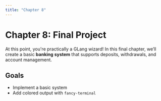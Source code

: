 ```yaml
---
title: "Chapter 8"
---
```


# Chapter 8: Final Project

At this point, you're practically a GLang wizard! In this final chapter, we’ll create a basic **banking system** that supports deposits, withdrawals, and account management.

## Goals

- Implement a basic system
- Add colored output with `fancy-terminal`
